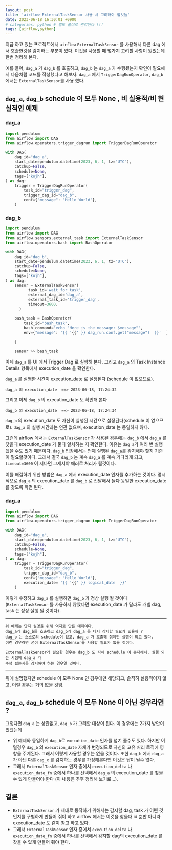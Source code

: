 ```yaml
---
layout: post
title: 'airflow ExternalTaskSensor 사용 시 고려해야 할것들'
date: 2023-06-18 16:30:01 +0900
# categories: python # 별도 폴더로 관리된다 !!!
tags: [airflow,python]
---
```


지금 하고 있는 프로젝트에서 `airflow` `ExternalTaskSensor` 를 사용해서 다른 dag 에서 호출한것을 감지하는 부분이 있다. 
이것을 사용할 때 몇가지 고려할 사항이 있었는데 한번 정리해 본다.

예를 들어, `dag_a` 가 `dag_b` 를 호출하고, `dag_b` 는 `dag_a` 가 수행됬는지 확인이 필요해서 다음처럼 코드를 작성했다고 해보자.
`dag_a` 에서 `TriggerDagRunOperator`, `dag_b` 에서는 `ExternalTaskSensor`를 사용 했다.

## `dag_a`, `dag_b` schedule 이 모두 None , 비 실용적/비 현실적인 예제 

### dag_a

```python
import pendulum
from airflow import DAG
from airflow.operators.trigger_dagrun import TriggerDagRunOperator

with DAG(
    dag_id="dag_a",
    start_date=pendulum.datetime(2023, 6, 1, tz="UTC"),
    catchup=False,
    schedule=None,
    tags=["kojh"],
) as dag:
    trigger = TriggerDagRunOperator(
        task_id="trigger_dag",
        trigger_dag_id="dag_b",
        conf={"message": "Hello World"},        
    )
```

### dag_b

```python
import pendulum
from airflow import DAG
from airflow.sensors.external_task import ExternalTaskSensor
from airflow.operators.bash import BashOperator

with DAG(
    dag_id="dag_b",
    start_date=pendulum.datetime(2023, 6, 1, tz="UTC"),
    catchup=False,
    schedule=None,
    tags=["kojh"],
) as dag:
    sensor = ExternalTaskSensor(
          task_id='wait_for_task',
          external_dag_id='dag_a',
          external_task_id='trigger_dag',
          timeout=3600,
      )

    bash_task = BashOperator(
        task_id="bash_task",
        bash_command='echo "Here is the message: $message"',        
        env={"message": '{{ '{{' }} dag_run.conf.get("message")  }}'  },
        
    )

    sensor >> bash_task

```


이제 `dag_a` 를 UI 에서 Trigger Dag 로 실행해 본다. 
그리고 `dag_a` 의 Task Instance Details 항목에서 execution_date 을 확인한다.

`dag_a` 를 실행한 시간이 execution_date 로 설정된다 (schedule 이 없으므로).

    dag_a 의 execution_date	==> 2023-06-18, 17:24:32

그리고 이제 `dag_b` 의 execution_date 도 확인해 본다

    dag_b 의 execution_date	==> 2023-06-18, 17:24:34


`dag_b` 의 execution_date 도 자신이 실행된 시간으로 설정된다(schedule 이 없으므로). `dag_a` 의 실행 시간과는 연관 없으며, execution_date 는 동일하지 않다.

그런데 airflow 에서는 `ExternalTaskSensor` 가 사용된 경우에는 `dag_b` 에서 `dag_a` 를 찾을때 execution_date 가 둘다 일치하는 지 확인한다. 
이유는 `dag_a`가 여러 번 실행됬을 수도 있기 때문이다. `dag_b` 입장에서는 언제 실행된 `dag_a`를 감지해야 할지 기준이 필요할것이다.
그래서 결국 `dag_b` 는 계속 `dag_a` 를 계속 기다리게 되고, `timeout=3600` 이 지나면 그제서야 에러로 처리가 될것이다.

이를 해결하기 위한 방법은 `dag_a` 에서 execution_date 인자를 추가하는 것이다.
명시적으로 `dag_a` 의 execution_date 를 `dag_b` 로 전달해서 둘다 동일한 execution_date 를 갖도록 하면 된다.


### dag_a

```python
import pendulum
from airflow import DAG
from airflow.operators.trigger_dagrun import TriggerDagRunOperator

with DAG(
    dag_id="dag_a",
    start_date=pendulum.datetime(2023, 6, 1, tz="UTC"),
    catchup=False,
    schedule=None,
    tags=["kojh"],
) as dag:
    trigger = TriggerDagRunOperator(
        task_id="trigger_dag",
        trigger_dag_id="dag_b",
        conf={"message": "Hello World"},        
        execution_date= '{{ '{{' }} logical_date  }}'
    )
```


이렇게 수정하고 `dag_a` 를 실행하면 `dag_b` 가 정상 실행 될 것이다 
(`ExternalTaskSensor` 를 사용하지 않았다면 execution_date 가 달라도 개별 dag, task 는 정상 실행 될 것이다) .

---

    위 예제는 단지 설명을 위해 억지로 만든 예제이다. 
    dag_a가 dag_b를 호출하고 dag_b가 dag_a 를 다시 감지할 필요가 있을까 ? 
    dag_b 는 스스로의 schedule이 없고, dag_a 가 호출해 줘야만 실행이 되고 있다. 
    이런 경우라면 굳이 ExternalTaskSensor를 사용할 필요가 없을 것이다.
        
    ExternalTaskSensor가 필요한 경우는 dag_b 도 자체 schedule 이 존재해서, 실행 되는 시점에 dag_a 가 
    수행 됬는지를 감지해야 하는 경우일 것이다.    
---

위에 설명했지만 schedule 이 모두 None 인 경우에만 해당되고, 솔직히 실용적이지 않고, 이럴 경우는 거의 없을 것임.

## `dag_a`, `dag_b` schedule 이 모두 None 이 아닌 경우라면 ? 

그렇다면 `dag_a` 는 상관없고, `dag_b` 가 고려할 대상이 된다.
이 경우에는 2가지 방안이 있겠는데 

- 위 예제와 동일하게 `dag_b`로 `execution_date` 인자를 넘겨 줄수도 있다. 하지만 이럴경우 `dag_b` 의 `execution_date` 자체가 변경되므로 자신의 고유 처리 로직에 영향을 주게된다. 그래서 이렇게 사용할 경우는 없을 것이다.
또한 `dag_b` 에서 `dag_a` 가 아닌 다른 `dag_x` 를 감지하는 경우를 가정해본다면 이것은 답이 될수 없다. 
- 그래서 `ExternalTaskSensor` 인자 중에서 `execution_delta` 나 `execution_date_fn` 중에서 하나를 선택해서 `dag_a` 의 execution_date 를 찾을 수 있게 만들어야 한다 (이 내용은 추후 정리해 보기로...). 

## 결론 
- `ExternalTaskSensor` 가 제대로 동작하기 위해서는 감지할 dag, task 가 어떤 것인지를 구별하게 만들어 줘야 하고 airflow 에서는 이것을 찾을때 id 뿐만 아니라 execution_date 도 같이 참고 하고 있다.
- 그래서 `ExternalTaskSensor` 인자 중에서 `execution_delta` 나 `execution_date_fn` 중에서 하나를 선택해서 감지할 dag의 execution_date 를 찾을 수 있게 만들어 줘야 한다.









